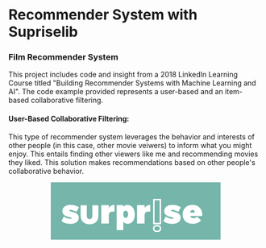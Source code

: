 # Recommender System with Supriselib


### Film Recommender System
This project includes code and insight from a 2018 LinkedIn Learning Course titled "Building Recommender Systems with Machine Learning and AI".  The code example provided represents a user-based and an item-based collaborative filtering.  
#### User-Based Collaborative Filtering: 
This type of recommender system leverages the behavior and interests of other people (in this case, other movie veiwers) to inform what you might enjoy. This entails finding other viewers like me and recommending movies they liked.  This solution makes recommendations based on other people's collaborative behavior. 

<center><img src="Images/surpriselib.png"/></center>
